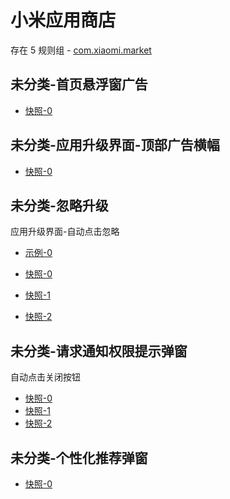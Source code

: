 # 小米应用商店

存在 5 规则组 - [com.xiaomi.market](/src/apps/com.xiaomi.market.ts)

## 未分类-首页悬浮窗广告

- [快照-0](https://i.gkd.li/i/13248808)

## 未分类-应用升级界面-顶部广告横幅

- [快照-0](https://i.gkd.li/i/13197334)

## 未分类-忽略升级

应用升级界面-自动点击忽略

- [示例-0](https://github.com/gkd-kit/subscription/assets/45487685/a3a61df9-7757-428e-b4fe-a960e09a0bbe)

- [快照-0](https://i.gkd.li/i/12674261)
- [快照-1](https://i.gkd.li/i/12674264)
- [快照-2](https://i.gkd.li/i/12674269)

## 未分类-请求通知权限提示弹窗

自动点击关闭按钮

- [快照-0](https://i.gkd.li/i/12714980)
- [快照-1](https://i.gkd.li/i/13197306)
- [快照-2](https://i.gkd.li/i/13691701)

## 未分类-个性化推荐弹窗

- [快照-0](https://i.gkd.li/i/13624971)
